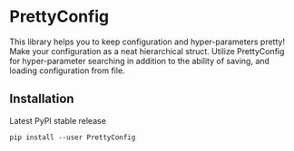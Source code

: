 # PrettyConfig
This library helps you to keep configuration and hyper-parameters pretty! Make your configuration as a neat hierarchical struct. Utilize PrettyConfig for hyper-parameter searching in addition to the ability of saving, and loading configuration from file.

Installation
------------

Latest PyPI stable release
~~~~~~~~~~~~~~~~~~~~~~~~~~
pip install --user PrettyConfig
